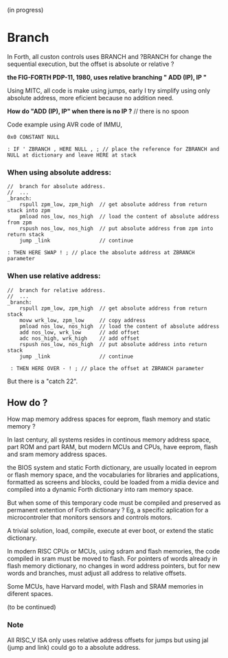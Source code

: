 
(in progress)

# Branch

In Forth, all custon controls uses BRANCH and ?BRANCH for change the sequential execution, but the offset is absolute or relative ?

__the FIG-FORTH PDP-11, 1980, uses relative branching " ADD (IP), IP "__

Using MITC, all code is make using jumps, early I try simplify using only absolute address, more eficient because no addition need. 

__How do "ADD (IP), IP" when there is no IP ?__ // there is no spoon
 
Code example using AVR code of IMMU,

    0x0 CONSTANT NULL
    
    : IF ' ZBRANCH , HERE NULL , ; // place the reference for ZBRANCH and NULL at dictionary and leave HERE at stack

### When using absolute address:

    //  branch for absolute address.
    //  ...
    _branch:
        rspull zpm_low, zpm_high  // get absolute address from return stack into zpm
        pmload nos_low, nos_high  // load the content of absolute address from zpm
        rspush nos_low, nos_high  // put absolute address from zpm into return stack 
        jump _link                // continue 

    : THEN HERE SWAP ! ; // place the absolute address at ZBRANCH parameter
    
### When use relative address:

    //  branch for relative address.
    //  ...
    _branch:
        rspull zpm_low, zpm_high  // get absolute address from return stack
        movw wrk_low, zpm_low     // copy address 
        pmload nos_low, nos_high  // load the content of absolute address
        add nos_low, wrk_low      // add offset
        adc nos_high, wrk_high    // add offset
        rspush nos_low, nos_high  // put absolute address into return stack
        jump _link                // continue 

     : THEN HERE OVER - ! ; // place the offset at ZBRANCH parameter

But there is a "catch 22". 

## How do ?

How map memory address spaces for eeprom, flash memory and static memory ?
 
In last century, all systems resides in continous memory address space, part ROM and part RAM, but modern MCUs and CPUs, have eeprom, flash and sram memory address spaces. 

the BIOS system and static Forth dictionary, are usually located in eeprom or flash memory space, and the vocabularies for libraries and applications, formatted as screens and blocks, could be loaded from a midia device and compiled into a dynamic Forth dictionary into ram memory space. 

But when some of this temporary code must be compiled and preserved as permanent extention of Forth dictionary ? Eg, a specific aplication for a microcontroler that monitors sensors and controls motors.

A trivial solution, load, compile, execute at ever boot, or extend the static dictionary.

In modern RISC CPUs or MCUs, using sdram and flash memories, the code compiled in sram must be moved to flash. For pointers of words already in flash memory dictionary, no changes in word address pointers, but for new words and branches, must adjust all address to relative offsets.

Some MCUs, have Harvard model, with Flash and SRAM memories in diferent spaces.

(to be continued)

### Note 
 
All RISC_V ISA only uses relative address offsets for jumps but using jal (jump and link) could go to a absolute address.


